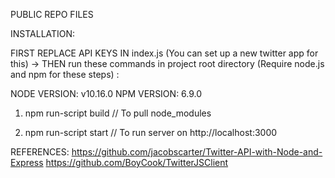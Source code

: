 PUBLIC REPO FILES

INSTALLATION:

FIRST REPLACE API KEYS IN index.js (You can set up a new twitter app for this) ->
THEN run these commands in project root directory (Require node.js and npm for these steps) :

NODE VERSION: v10.16.0
NPM VERSION: 6.9.0

1. npm run-script build
// To pull node_modules

2. npm run-script start
// To run server on http://localhost:3000

REFERENCES:
https://github.com/jacobscarter/Twitter-API-with-Node-and-Express
https://github.com/BoyCook/TwitterJSClient
